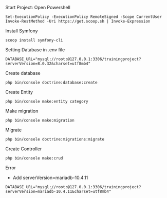 Start Project:
Open Powershell
```
Set-ExecutionPolicy -ExecutionPolicy RemoteSigned -Scope CurrentUser
Invoke-RestMethod -Uri https://get.scoop.sh | Invoke-Expression
```
Install Symfony
```
scoop install symfony-cli
```
Setting Database in .env file
```
DATABASE_URL="mysql://root:@127.0.0.1:3306/trainingproject?serverVersion=8.0.32&charset=utf8mb4"
```
Create database
```
php bin/console doctrine:database:create
```
Create Entity
```
php bin/console make:entity category
```
Make migration
```
php bin/console make:migration
```
Migrate
```
php bin/console doctrine:migrations:migrate
```
Create Controller
```
php bin/console make:crud
```

Error
+ Add serverVersion=mariadb-10.4.11
```
DATABASE_URL="mysql://root:@127.0.0.1:3306/trainingproject?serverVersion=mariadb-10.4.11&charset=utf8mb4"
```